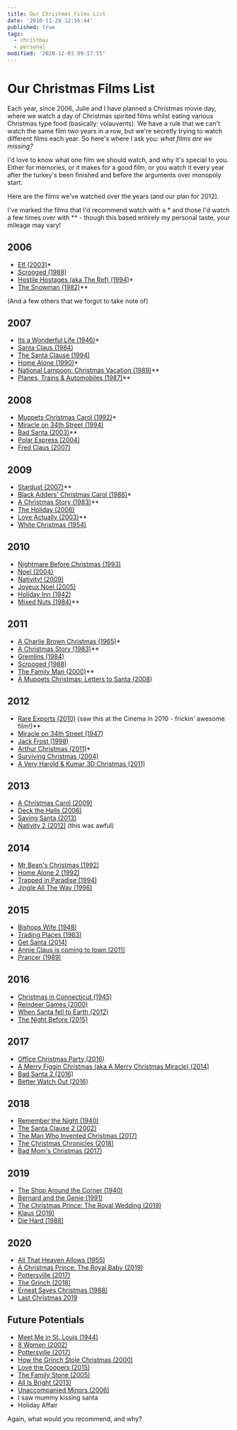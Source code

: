 ```yaml
---
title: Our Christmas Films List
date: '2010-11-29 12:56:44'
published: true
tags:
  - christmas
  - personal
modified: '2020-12-03 09:17:55'
---
```

# Our Christmas Films List

Each year, since 2006, Julie and I have planned a Christmas movie day, where we
watch a day of Christmas spirited films whilst eating various Christmas type
food (basically: volauvents). We have a rule that we can't watch the same film
two years in a row, but we're secretly trying to watch different films each
year. So here's where I ask you: _what films are we missing?_

<!--more-->

I'd love to know what one film we should watch, and why it's special to you.
Either for memories, or it makes for a good film, or you watch it every year
after the turkey's been finished and before the arguments over monopoly start.

Here are the films we've watched over the years (and our plan for 2012).

I've marked the films that I'd recommend watch with a \* and those I'd watch a
few times over with \*\* - though this based entirely my personal taste, your
mileage may vary!

## 2006

* [Elf (2003)](https://www.imdb.com/title/tt0319343/ "Elf (2003) - IMDb")\*
* [Scrooged (1988)](https://www.imdb.com/title/tt0096061/ "Scrooged (1988) - IMDb")
* [Hostile Hostages (aka The Ref) (1994)](https://www.imdb.com/title/tt0110955/ "The Ref (1994) - IMDb")\*
* [The Snowman (1982)](https://www.imdb.com/title/tt0084701/ "The Snowman (1982) - IMDb")\*\*

(And a few others that we forgot to take note of)

## 2007

* [Its a Wonderful Life (1946)](https://www.imdb.com/title/tt0038650/ "It's a Wonderful Life (1946) - IMDb")\*
* [Santa Claus (1984)](https://www.imdb.com/title/tt0089961/ "Santa Claus (1985) - IMDb")
* [The Santa Clause (1994)](https://www.imdb.com/title/tt0111070/ "The Santa Clause (1994) - IMDb")
* [Home Alone (1990)](https://www.imdb.com/title/tt0099785/ "Home Alone (1990) - IMDb")\*
* [National Lampoon: Christmas Vacation (1989)](https://www.imdb.com/title/tt0097958/ "Christmas Vacation (1989) - IMDb")\*\*
* [Planes, Trains &amp; Automobiles (1987)](https://www.imdb.com/title/tt0093748/ "Planes, Trains & Automobiles (1987) - IMDb")\*\*

## 2008

* [Muppets Christmas Carol (1992)](https://www.imdb.com/title/tt0104940/ "The Muppet Christmas Carol (1992) - IMDb")\*
* [Miracle on 34th Street (1994)](https://www.imdb.com/title/tt0110527/ "Miracle on 34th Street (1994) - IMDb")
* [Bad Santa (2003)](https://www.imdb.com/title/tt0307987/ "Bad Santa (2003) - IMDb")\*\*
* [Polar Express (2004)](https://www.imdb.com/title/tt0338348/ "The Polar Express (2004) - IMDb")
* [Fred Claus (2007)](https://www.imdb.com/title/tt0486583/ "Fred Claus (2007) - IMDb")

## 2009

* [Stardust (2007)](https://www.imdb.com/title/tt0486655/ "Stardust (2007) - IMDb")\*\*
* [Black Adders' Christmas Carol (1988)](https://www.imdb.com/title/tt0094754/ "Blackadder's Christmas Carol (TV 1988) - IMDb")\*
* [A Christmas Story (1983)](https://www.imdb.com/title/tt0085334/ "A Christmas Story (1983) - IMDb")\*\*
* [The Holiday (2006)](https://www.imdb.com/title/tt0457939/ "The Holiday (2006) - IMDb")
* [Love Actually (2003)](https://www.imdb.com/title/tt0314331/ "Love Actually (2003) - IMDb")\*\*
* [White Christmas (1954)](https://www.imdb.com/title/tt0047673/ "White Christmas (1954) - IMDb")

## 2010

* [Nightmare Before Christmas (1993)](https://www.imdb.com/title/tt0107688/ "The Nightmare Before Christmas (1993) - IMDb")
* [Noel (2004)](https://www.imdb.com/title/tt0383534/ "Noel (2004) - IMDb")
* [Nativity! (2009)](https://www.imdb.com/title/tt1242447/ "Nativity! (2009) - IMDb")
* [Joyeux Noel (2005)](https://www.imdb.com/title/tt0424205/ "Joyeux Noel (2005) - IMDb")
* [Holiday Inn (1942)](https://www.imdb.com/title/tt0034862/ "Holiday Inn (1942) - IMDb")
* [Mixed Nuts (1984)](https://www.imdb.com/title/tt0110538/)\*\*

## 2011

* [A Charlie Brown Christmas (1965)](https://www.imdb.com/title/tt0059026/)\*
* [A Christmas Story (1983)](https://www.imdb.com/title/tt0085334/ "A Christmas Story (1983) - IMDb")\*\*
* [Gremlins (1984)](https://www.imdb.com/title/tt0087363/)
* [Scrooged (1988)](https://www.imdb.com/title/tt0096061/ "Scrooged (1988) - IMDb")
* [The Family Man (2000)](https://www.imdb.com/title/tt0218967/)\*\*
* [A Muppets Christmas: Letters to Santa (2008)](https://www.imdb.com/title/tt1292569/)

## 2012

* [Rare Exports (2010)](https://www.imdb.com/title/tt1401143/) (saw this at the
  Cinema in 2010 - frickin' awesome film!)\*\*
* [Miracle on 34th Street (1947)](https://www.imdb.com/title/tt0039628/)
* [Jack Frost (1998)](https://www.imdb.com/title/tt0141109/ "Jack Frost (1998) - IMDb")
* [Arthur Christmas (2011)](https://www.imdb.com/title/tt1430607/)\*
* [Surviving Christmas (2004)](http://uk.imdb.com/title/tt0252028/)
* [A Very Harold & Kumar 3D Christmas (2011)](https://www.imdb.com/title/tt1268799/)

## 2013

* [A Christmas Carol (2009)](https://www.imdb.com/title/tt1067106/)
* [Deck the Halls (2006)](https://www.imdb.com/title/tt0790604/)
* [Saving Santa (2013)](https://www.imdb.com/title/tt2204315/)
* [Nativity 2 (2012)](https://www.imdb.com/title/tt2089750/) (this was awful)

## 2014

* [Mr Bean's Christmas (1992)](https://www.imdb.com/title/tt0365495/)
* [Home Alone 2 (1992)](https://www.imdb.com/title/tt0104431/)
* [Trapped in Paradise (1994)](https://www.imdb.com/title/tt0111477/)
* [Jingle All The Way (1996)](https://www.imdb.com/title/tt0116705/ "Jingle All the Way (1996) - IMDb")

## 2015

* [Bishops Wife (1948)](https://www.imdb.com/title/tt0039190/)
* [Trading Places (1983)](https://www.imdb.com/title/tt0086465/)
* [Get Santa (2014)](https://www.imdb.com/title/tt1935940/)
* [Annie Claus is coming to town (2011)](https://www.imdb.com/title/tt1910501/)
* [Prancer (1989)](https://www.imdb.com/title/tt0098115/)

## 2016

* [Christmas in Connecticut (1945)](https://www.imdb.com/title/tt0037595/)
* [Reindeer Games (2000)](https://www.imdb.com/title/tt0184858/)
* [When Santa fell to Earth (2012)](https://www.imdb.com/title/tt1794725)
* [The Night Before (2015)](https://www.imdb.com/title/tt3530002/)

## 2017

* [Office Christmas Party (2016)](https://www.imdb.com/title/tt1711525/)
* [A Merry Figgin Christmas (aka A Merry Christmas Miracle) (2014)](https://www.imdb.com/title/tt0910885/)
* [Bad Santa 2 (2016)](https://www.imdb.com/title/tt1798603/)
* [Better Watch Out (2016)](https://www.imdb.com/title/tt4443658/)

## 2018

* [Remember the Night (1940)](https://www.imdb.com/title/tt0032981/?ref_=nv_sr_1)
* [The Santa Clause 2 (2002)](https://www.imdb.com/title/tt0304669/?ref_=fn_al_tt_1)
* [The Man Who Invented Christmas (2017)](https://www.imdb.com/title/tt6225520/?ref_=nv_sr_1)
* [The Christmas Chronicles (2018)](https://www.imdb.com/title/tt2990140/?ref_=nv_sr_1)
* [Bad Mom's Christmas (2017)](https://www.imdb.com/title/tt6359956/)

## 2019

* [The Shop Around the Corner (1940)](https://www.imdb.com/title/tt0033045/)
* [Bernard and the Genie (1991)](https://www.imdb.com/title/tt0101435/)
* [The Christmas Prince: The Royal Wedding (2019)](https://www.imdb.com/title/tt8709036/)
* [Klaus (2019)](https://www.imdb.com/title/tt4729430/)
* [Die Hard (1988)](https://www.imdb.com/title/tt0095016/)

## 2020

* [All That Heaven Allows (1955)](https://www.imdb.com/title/tt0047811/)
* [A Christmas Prince: The Royal Baby (2019)](https://www.imdb.com/title/tt10006006/)
* [Pottersville (2017)](https://www.imdb.com/title/tt3672120/)
* [The Grinch (2018)](https://www.imdb.com/title/tt2709692/)
* [Ernest Saves Christmas (1988)](https://www.imdb.com/title/tt0095107/)
* [Last Christmas 2019](https://www.imdb.com/title/tt8623904/)


## Future Potentials

* [Meet Me in St. Louis (1944)](https://www.imdb.com/title/tt0037059/)
* [8 Women (2002)](https://www.imdb.com/title/tt0283832/)
* [Pottersville (2017)](https://www.imdb.com/title/tt3672120/)
* [How the Grinch Stole Christmas (2000)](https://www.imdb.com/title/tt0170016/)
* [Love the Coopers (2015)](https://www.imdb.com/title/tt2279339/)
* [The Family Stone (2005)](https://www.imdb.com/title/tt0356680/)
* [All Is Bright (2013)](https://www.imdb.com/title/tt1462901/)
* [Unaccompanied Minors (2006)](https://www.imdb.com/title/tt0488658/)
* I saw mummy kissing santa
* Holiday Affair

Again, what would you recommend, and why?
